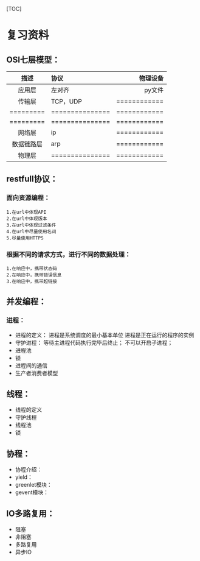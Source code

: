 [TOC]
# 复习资料
## OSI七层模型：

|    描述    |       协议       |      物理设备     |
|:-------:|:------------- | ----------:|
|   应用层  |     左对齐    |   py文件   |
|传输层|TCP，UDP|============|
|=========|===============|============|
|=========|===============|============|
|网络层|ip|============|
|数据链路层|arp|============|
|物理层|===============|============|


## restfull协议：

### 面向资源编程：
    1.在url中体现API
    2.在url中体现版本
    3.在url中体现过滤条件
    4.在url中尽量使用名词
    5.尽量使用HTTPS
### 根据不同的请求方式，进行不同的数据处理：
    1.在响应中，携带状态码
    2.在响应中，携带错误信息
    3.在响应中，携带超链接

## 并发编程：
### 进程：
- 进程的定义：
进程是系统调度的最小基本单位
进程是正在运行的程序的实例
- 守护进程：
等待主进程代码执行完毕后终止；
不可以开启子进程；
- 进程池
- 锁
- 进程间的通信
- 生产者消费者模型

## 线程：
- 线程的定义
- 守护线程
- 线程池
- 锁

## 协程：
- 协程介绍：
- yield：
- greenlet模块：
- gevent模块：

## IO多路复用：

- 阻塞
- 非阻塞
- 多路复用
- 异步IO

